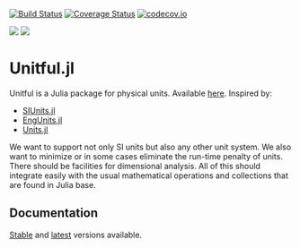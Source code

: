 [![Build Status](https://travis-ci.org/ajkeller34/Unitful.jl.svg?branch=master)](https://travis-ci.org/ajkeller34/Unitful.jl)
[![Coverage Status](https://coveralls.io/repos/ajkeller34/Unitful.jl/badge.svg?branch=master&service=github)](https://coveralls.io/github/ajkeller34/Unitful.jl?branch=master)
[![codecov.io](http://codecov.io/github/ajkeller34/Unitful.jl/coverage.svg?branch=master)](http://codecov.io/github/ajkeller34/Unitful.jl?branch=master)

[![](https://img.shields.io/badge/docs-stable-blue.svg)](https://ajkeller34.github.io/Unitful.jl/stable)
[![](https://img.shields.io/badge/docs-latest-blue.svg)](https://ajkeller34.github.io/Unitful.jl/latest)

# Unitful.jl

Unitful is a Julia package for physical units. Available
[here](https://github.com/ajkeller34/Unitful.jl). Inspired by:

- [SIUnits.jl](https://github.com/keno/SIUnits.jl)
- [EngUnits.jl](https://github.com/dhoegh/EngUnits.jl)
- [Units.jl](https://github.com/timholy/Units.jl)

We want to support not only SI units but also any other unit system. We also
want to minimize or in some cases eliminate the run-time penalty of units.
There should be facilities for dimensional analysis. All of this should
integrate easily with the usual mathematical operations and collections that
are found in Julia base.

## Documentation

[Stable](http://ajkeller34.github.io/Unitful.jl/stable) and
[latest](https://ajkeller34.github.io/Unitful.jl/latest) versions available.
